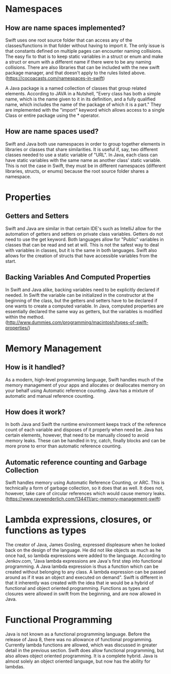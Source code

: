 # Namespaces

## How are name spaces implemented?

Swift uses one root source folder that can access any of the classes/functions in that folder without having to import it.
The only issue is that constants defined on multiple pages can encounter naming collisions. The easy fix to that is to keep static variables in a struct or enum and make a struct or enum with a different name if there were to be any naming collisions.
There are also libraries that can be included with the new swift package manager, and that doesn't apply to the rules listed above. (https://cocoacasts.com/namespaces-in-swift)

A Java package is a named collection of classes that group related elements. According to JAVA in a Nutshell, "Every class has both a simple name, which is the name given to it in its definition, and a fully qualified name, which includes the name of the package of which it is a part." They are implemented with the "import" keyword which allows access to a single Class or entire package using the * operator.

## How are name spaces used?

Swift and Java both use namespaces in order to group together elements in libraries or classes that share similarities. It is useful if, say, two different classes needed to use a static variable of "URL". In Java, each class can have static variables with the same name as another class' static variable. This is not the case in Swift, they must be in different namespaces (different libraries, structs, or enums) because the root source folder shares a namespace.

# Properties

## Getters and Setters

Swift and Java are similar in that certain IDE's such as IntelliJ allow for the automation of getters and setters on private class variables. Getters do not need to use the get keyword. Both languages allow for "Public" variables in classes that can be read and set at will. This is not the safest way to deal with variables in classes, but it is the same in both languages. Swift also allows for the creation of structs that have accessible variables from the start.

## Backing Variables And Computed Properties

In Swift and Java alike, backing variables need to be explicitly declared if needed. In Swift the variable can be initialized in the constructor at the beginning of the class, but the getters and setters have to be declared if one wants to create a computed variable. In Java, computed properties are essentially declared the same way as getters, but the variables is modified within the method. (http://www.dummies.com/programming/macintosh/types-of-swift-properties/)


# Memory Management

## How is it handled?

As a modern, high-level programming language, Swift handles much of the memory management of your apps and allocates or deallocates memory on your behalf using Automatic reference counting. Java has a mixture of automatic and manual reference counting.

## How does it work?

In both Java and Swift the runtime environment keeps track of the reference count of each variable and disposes of it properly when need be. Java has certain elements, however, that need to be manually closed to avoid memory leaks. These can be handled in try, catch, finally blocks and can be more prone to error than automatic reference counting.

## Automatic reference counting and Garbage Collection

Swift handles memory using Automatic Reference Counting, or ARC. This is technically a form of garbage collection, so it does that as well. It does not, however, take care of circular references which would cause memory leaks. (https://www.raywenderlich.com/134411/arc-memory-management-swift)

# Lambda expressions, closures, or functions as types

The creator of Java, James Gosling, expressed displeasure when he looked back on the design of the language. He did not like objects as much as he once had, so lambda expressions were added to the language. According to Jenkov.com, "Java lambda expressions are Java's first step into functional programming. A Java lambda expression is thus a function which can be created without belonging to any class. A lambda expression can be passed around as if it was an object and executed on demand". Swift is different in that it inherently was created with the idea that ie would be a hybrid of functional and object oriented programming. Functions as types and closures were allowed in swift from the beginning, and are now allowed in Java.

# Functional Programming

Java is not known as a functional programming language. Before the release of Java 8, there was no allowance of functional programming. Currently lambda functions are allowed, which was discussed in greater detail in the previous section. Swift does allow functional programming, but also allows object oriented programming. It is a complete hybrid. Java is almost solely an object oriented language, but now has the ability for lambdas.

